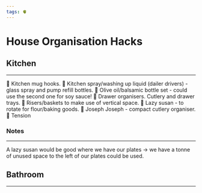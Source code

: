 ```yaml
---
tags: 🫀
---
```


# House Organisation Hacks

## Kitchen
---

🔶 Kitchen mug hooks.
🔶 Kitchen spray/washing up liquid (dailer drivers) - glass spray and pump refill bottles.
🔶 Olive oil/balsamic bottle set - could use the second one for soy sauce!
🔶 Drawer organisers. Cutlery and drawer trays.
🔶 Risers/baskets to make use of vertical space.
🔶 Lazy susan - to rotate for flour/baking goods.
🔶 Joseph Joseph - compact cutlery organiser.
🔶 Tension

### Notes
---

A lazy susan would be good where we have our plates -> we have a tonne of unused space to the left of our plates could be used.
 

## Bathroom
---
